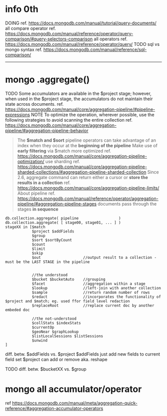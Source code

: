 info 0th
===

DOING ref. https://docs.mongodb.com/manual/tutorial/query-documents/
  all compare operator
  ref. https://docs.mongodb.com/manual/reference/operator/query-comparison/#query-selectors-comparison
  all operators
  ref. https://docs.mongodb.com/manual/reference/operator/query/
TODO sql vs mongo syntax
ref. https://docs.mongodb.com/manual/reference/sql-comparison/


---


mongo .aggregate()
===

TODO Some accumulators are available in the $project stage; however, when used in the $project stage, the accumulators do not maintain their state across documents.
ref. https://docs.mongodb.com/manual/core/aggregation-pipeline/#pipeline-expressions
NOTE To optimize the operation, wherever possible, use the following strategies to avoid scanning the entire collection
ref. https://docs.mongodb.com/manual/core/aggregation-pipeline/#aggregation-pipeline-behavior
  > The **$match and $sort** pipeline operators can
    take advantage of an index when they occur at the **beginning of the pipeline**
  > Make use of **early filtering** via $match
  > more optimized ref. https://docs.mongodb.com/manual/core/aggregation-pipeline-optimization/
  > use sharding   ref. https://docs.mongodb.com/manual/core/aggregation-pipeline-sharded-collections/#aggregation-pipeline-sharded-collection
Since 2.6, aggregate command can return either a cursor or **store the results in a collection**
ref. https://docs.mongodb.com/manual/core/aggregation-pipeline-limits/
About pipeline
  ref. https://docs.mongodb.com/manual/reference/operator/aggregation-pipeline/#aggregation-pipeline-stages
  documents pass through the stages **in sequence**
  ```
  db.collection.aggregate( pipeline                  )
  db.collection.aggregate( [ stage00, stage01, ... ] )
  stageXX in [$match
              $project $addFields
              $group
              $sort $sortByCount
              $count
              $limit
              $skip
              $out                   //output result to a collection - must be the LAST STAGE in the pipeline

              
              //the understood
              $bucket $bucketAuto    //grouping
              $facet                 //aggregation within a stage
              $lookup                //left-join with another collection
              $sample                //return random number of rows
              $redact                //incorporates the functionality of $project and $match; eg. used ffor field level redaction
              $replaceRoot           //replace current doc by another embeded doc

              //the not-understood
              $collStats $indexStats
              $currentOp
              $geoNear $graphLookup
              $listLocalSessions $listSessions
              $unwind
  ]
  ```
  
  diff. betw. $addFields vs. $project
     $addFields  just add new fields to current field set
     $project    can add or remove aka. reshape
     
  TODO diff. betw. $bucketXX vs. $group
  
  
mongo all accumulator/operator
===
ref https://docs.mongodb.com/manual/meta/aggregation-quick-reference/#aggregation-accumulator-operators